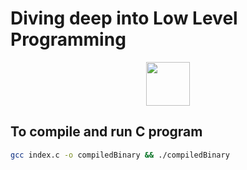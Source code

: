 # Diving deep into Low Level Programming

<p align="center">
<img src="https://skillicons.dev/icons?i=c" width="70" /></p>

## To compile and run C program

```bash
gcc index.c -o compiledBinary && ./compiledBinary
```
